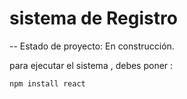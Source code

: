 <h1>sistema de Registro</h1>

-- Estado de proyecto: En construcción.  



para ejecutar el sistema , debes poner :

```npm install react```
